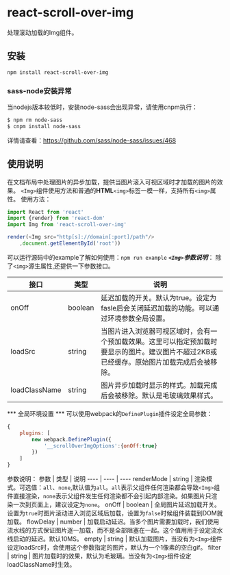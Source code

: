 # react-scroll-over-img

处理滚动加载的Img组件。

## 安装

`npm install react-scroll-over-img`
### sass-node安装异常
 当nodejs版本较低时，安装node-sass会出现异常，请使用cnpm执行：
 ```bash
 $ npm rm node-sass
 $ cnpm install node-sass
 ```
详情请查看：https://github.com/sass/node-sass/issues/468
## 使用说明
在文档布局中处理图片的异步加载，提供当图片滚入可视区域时才加载的图片的效果。
`<Img>`组件使用方法和普通的**HTML**`<img>`标签一模一样，支持所有`<img>`属性。
使用方法：
```JavaScript
import React from 'react'
import {render} from 'react-dom'
import Img from 'react-scroll-over-img'

render(<Img src="http[s]://domain[:port]/path"/>
    ,document.getElementById('root'))
```
可以运行源码中的example了解如何使用：`npm run example`
***`<Img>`参数说明***：
除了`<img>`源生属性,还提供一下参数接口。

接口 | 类型 | 说明
---- | ---- | ----
onOff | boolean | 延迟加载的开关。默认为true。设定为fasle后会关闭延迟加载的功能。可以通过环境参数全局设置。
loadSrc | string | 当图片进入浏览器可视区域时，会有一个预加载效果。这里可以指定预加载时要显示的图片。建议图片不超过2KB或已经缓存。原始图片加载完成后会被移除。
loadClassName | string | 图片异步加载时显示的样式。加载完成后会被移除。默认是毛玻璃效果样式。

*** 全局环境设置 ***
可以使用webpack的`DefinePlugin`插件设定全局参数：
```JavaScript
{
    plugins: [
        new webpack.DefinePlugin({
            '__scrollOverImgOptions':{onOff:true}
        })
    ]
}
```

参数说明：
参数 | 类型 | 说明
---- | ---- | ----
renderMode | string | 渲染模式。可选值：`all`、`none`,默认值为`all`。`all`表示父组件任何渲染都会导致`<Img>`组件直接渲染，`none`表示父组件发生任何渲染都不会引起内部渲染。如果图片只渲染一次到页面上，建议设定为`none`。
onOff | boolean | 全局图片延迟加载开关。设置为`true`时图片滚动进入浏览区域后加载，设置为`false`时候组件装载到DOM就加载。
flowDelay | number | 加载启动延迟。当多个图片需要加载时，我们使用流水线的方式保证图片逐一加载，而不是全部阻塞在一起。这个值用用于设定流水线启动的延迟。默认10MS。
empty | string | 默认加载图片，当没有为`<Img>`组件设定loadSrc时，会使用这个参数指定的图片，默认为一个1像素的空白gif。
filter | string | 图片加载时的效果，默认为毛玻璃。当没有为`<Img>`组件设定loadClassName时生效。
